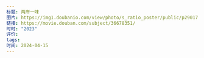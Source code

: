 ```yaml
---
标题: 两岸一味
图片: https://img1.doubanio.com/view/photo/s_ratio_poster/public/p2901714810.webp
链接: https://movie.douban.com/subject/36678351/
时时: "2023"
评价: 
tags: 
时间: 2024-04-15
---
```


